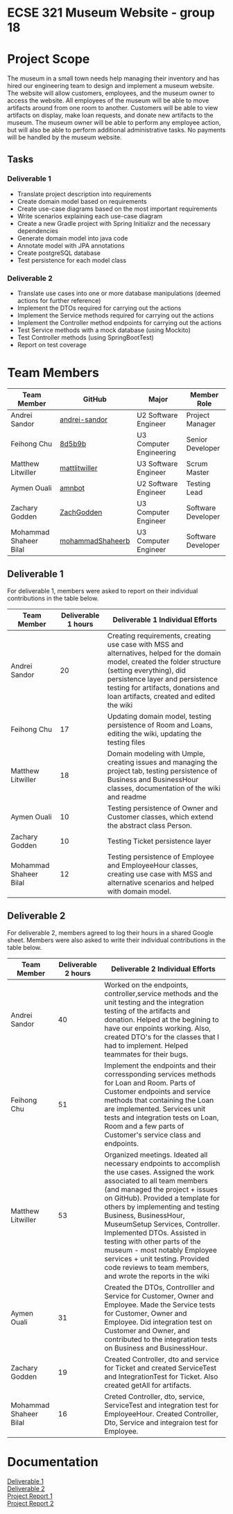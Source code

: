 # ECSE 321 Museum Website - group 18

# Project Scope
The museum in a small town needs help managing their inventory and has hired our engineering team to design and implement a museum website. 
The website will allow customers, employees, and the museum owner to access the website. 
All employees of the museum will be able to move artifacts around from one room to another. 
Customers will be able to view artifacts on display, make loan requests, and donate new artifacts to the museum. 
The museum owner will be able to perform any employee action, but will also be able to perform additional administrative tasks.
No payments will be handled by the museum website.

## Tasks

### Deliverable 1

* Translate project description into requirements
* Create domain model based on requirements
* Create use-case diagrams based on the most important requirements
* Write scenarios explaining each use-case diagram
* Create a new Gradle project with Spring Initializr and the necessary dependencies
* Generate domain model into java code
* Annotate model with JPA annotations
* Create postgreSQL database
* Test persistence for each model class

### Deliverable 2

* Translate use cases into one or more database manipulations (deemed actions for further reference)
* Implement the DTOs required for carrying out the actions
* Implement the Service methods required for carrying out the actions
* Implement the Controller method endpoints for carrying out the actions
* Test Service methods with a mock database (using Mockito)
* Test Controller methods (using SpringBootTest)
* Report on test coverage 

# Team Members

| Team Member | GitHub | Major | Member Role | 
| --- | --- | --- | --- |
| Andrei Sandor | [andrei-sandor](https://github.com/andrei-sandor) | U2 Software Engineer | Project Manager |
| Feihong Chu | [8d5b9b](https://github.com/8d5b9b) | U3 Computer Engineering | Senior Developer |
| Matthew Litwiller | [mattlitwiller](https://github.com/mattlitwiller) | U3 Software Engineer | Scrum Master |
| Aymen Ouali | [amnbot](https://github.com/amnbot) | U2 Software Engineer | Testing Lead |
| Zachary Godden | [ZachGodden](https://github.com/ZachGodden) | U3 Computer Engineer | Software Developer |
| Mohammad Shaheer Bilal | [mohammadShaheerb](https://github.com/mohammadShaheerb) | U3 Computer Engineer | Software Developer |

## Deliverable 1

For deliverable 1, members were asked to report on their individual contributions in the table below.

| Team Member | Deliverable 1 hours | Deliverable 1 Individual Efforts | 
| --- | --- | ---------- |
| Andrei Sandor | 20 | Creating requirements, creating use case with MSS and alternatives, helped for the domain model, created the folder structure (setting everything), did persistence layer and persistence testing for artifacts, donations and loan artifacts, created and edited the wiki  |
| Feihong Chu | 17 | Updating domain model, testing persistence of Room and Loans, editing the wiki, updating the testing files |
| Matthew Litwiller | 18 | Domain modeling with Umple, creating issues and managing the project tab, testing persistence of Business and BusinessHour classes, documentation of the wiki and readme |
| Aymen Ouali | 10 | Testing persistence of Owner and Customer classes, which extend the abstract class Person. |
| Zachary Godden | 10 | Testing Ticket persistence layer |
| Mohammad Shaheer Bilal | 12 | Testing persistence of Employee and EmployeeHour classes, creating use case with MSS and alternative scenarios and helped with domain model. |

## Deliverable 2

For deliverable 2, members agreed to log their hours in a shared Google sheet. Members were also asked to write their individual contributions in the table below.

| Team Member | Deliverable 2 hours | Deliverable 2 Individual Efforts | 
| --- | --- | ---------- |
| Andrei Sandor | 40 | Worked on the endpoints, controller,service methods and the unit testing and the integration testing of the artifacts and donation. Helped at the begining to have our enpoints working. Also, created DTO's for the classes that I had to implement. Helped teammates for their bugs. |
| Feihong Chu | 51 | Implement the endpoints and their corressponding services methods for Loan and Room. Parts of Customer endpoints and service methods that containing the Loan are implemented. Services unit tests and integration tests on Loan, Room and a few parts of Customer's service class and endpoints. |
| Matthew Litwiller | 53 | Organized meetings. Ideated all necessary endpoints to accomplish the use cases. Assigned the work associated to all team members (and managed the project + issues on GitHub). Provided a template for others by implementing and testing Business, BusinessHour, MuseumSetup Services, Controller. Implemented DTOs. Assisted in testing with other parts of the museum - most notably Employee services + unit testing. Provided code reviews to team members, and wrote the reports in the wiki |
| Aymen Ouali | 31 | Created the DTOs, Controlller and Service for Customer, Owner and Employee. Made the Service tests for Customer, Owner and Employee. Did integration test on Customer and Owner, and contributed to the integration tests on Business and BusinessHour. |
| Zachary Godden | 19 | Created Controller, dto and service for Ticket and created ServiceTest and IntegrationTest for Ticket. Also created getAll for artifacts. |
| Mohammad Shaheer Bilal | 16 | Creted Controller, dto, service, ServiceTest and integration test for EmployeeHour. Created Controller, Dto, Service and integraion test for Employee. |

# Documentation 
[Deliverable 1](https://github.com/McGill-ECSE321-Fall2022/project-group-18/wiki/Deliverable-1) <br/>
[Deliverable 2](https://github.com/McGill-ECSE321-Fall2022/project-group-18/wiki/Deliverable-2) <br/>
[Project Report 1](https://github.com/McGill-ECSE321-Fall2022/project-group-18/wiki/Project-Report-1) <br/>
[Project Report 2](https://github.com/McGill-ECSE321-Fall2022/project-group-18/wiki/Project-Report-2) <br/> 
